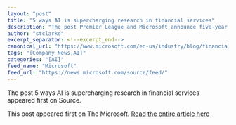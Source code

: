 ```yaml
---
layout: "post"
title: "5 ways AI is supercharging research in financial services"
description: "The post Premier League and Microsoft announce five-year strategic partnership to personalize the fa..."
author: "stclarke"
excerpt_separator: <!--excerpt_end-->
canonical_url: "https://www.microsoft.com/en-us/industry/blog/financial-services/2025/06/30/5-ways-ai-is-supercharging-research-in-financial-services/"
tags: "[Company News,AI]"
categories: "[AI]"
feed_name: "Microsoft"
feed_url: "https://news.microsoft.com/source/feed/"
---
```


The post 5 ways AI is supercharging research in financial services appeared first on Source.

This post appeared first on The Microsoft. [Read the entire article here](https://www.microsoft.com/en-us/industry/blog/financial-services/2025/06/30/5-ways-ai-is-supercharging-research-in-financial-services/)

